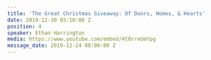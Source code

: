 ```yaml
---
title: 'The Great Christmas Giveaway: Of Doors, Homes, & Hearts'
date: 2019-12-30 05:10:00 Z
position: 4
speaker: Ethan Harrington
media: https://www.youtube.com/embed/4t0rreUmYpg
message_date: 2019-12-24 00:00:00 Z
---
```


